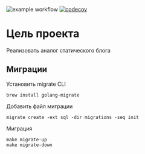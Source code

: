 ![example workflow](https://github.com/pavelkozlov/blog-backend/actions/workflows/golangci-lint.yml/badge.svg)
[![codecov](https://codecov.io/gh/pavelkozlov/blog-backend/branch/main/graph/badge.svg?token=7AIRY67CYH)](https://codecov.io/gh/pavelkozlov/blog-backend)
# Цель проекта

Реализовать аналог статического блога

## Миграции
Установить migrate CLI
```shell
brew install golang-migrate
```
Добавить файл миграции
```shell
migrate create -ext sql -dir migrations -seq init
```
Миграция
```shell
make migrate-up
make migrate-down
```
